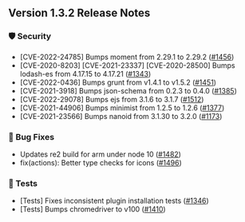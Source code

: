 ## Version 1.3.2 Release Notes

### 🛡 Security
* [CVE-2022-24785] Bumps moment from 2.29.1 to 2.29.2 ([#1456](https://github.com/opensearch-project/OpenSearch-Dashboards/pull/1456))
* [CVE-2020-8203] [CVE-2021-23337] [CVE-2020-28500] Bumps lodash-es from 4.17.15 to 4.17.21 ([#1343](https://github.com/opensearch-project/OpenSearch-Dashboards/pull/1343))
* [CVE-2022-0436] Bumps grunt from v1.4.1 to v1.5.2 ([#1451](https://github.com/opensearch-project/OpenSearch-Dashboards/pull/1451))
* [CVE-2021-3918] Bumps json-schema from 0.2.3 to 0.4.0 ([#1385](https://github.com/opensearch-project/OpenSearch-Dashboards/pull/1385))
* [CVE-2022-29078] Bumps ejs from 3.1.6 to 3.1.7 ([#1512](https://github.com/opensearch-project/OpenSearch-Dashboards/pull/1512))
* [CVE-2021-44906] Bumps minimist from 1.2.5 to 1.2.6 ([#1377](https://github.com/opensearch-project/OpenSearch-Dashboards/pull/1377))
* [CVE-2021-23566] Bumps nanoid from 3.1.30 to 3.2.0 ([#1173](https://github.com/opensearch-project/OpenSearch-Dashboards/pull/1173))

### 🐛 Bug Fixes
* Updates re2 build for arm under node 10 ([#1482](https://github.com/opensearch-project/OpenSearch-Dashboards/pull/1482))
* fix(actions): Better type checks for icons ([#1496](https://github.com/opensearch-project/OpenSearch-Dashboards/pull/1496))

### 🔩 Tests
* [Tests] Fixes inconsistent plugin installation tests ([#1346](https://github.com/opensearch-project/OpenSearch-Dashboards/pull/1346))
* [Tests] Bumps chromedriver to v100 ([#1410](https://github.com/opensearch-project/OpenSearch-Dashboards/pull/1410))
